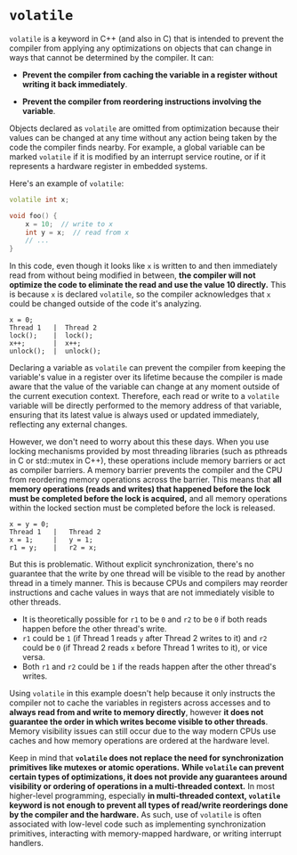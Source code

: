 # `volatile`

`volatile` is a keyword in C++ (and also in C) that is intended to prevent the compiler from applying any optimizations on objects that can change in ways that cannot be determined by the compiler. It can:

* **Prevent the compiler from caching the variable in a register without writing it back immediately**.

* **Prevent the compiler from reordering instructions involving the variable**.

Objects declared as `volatile` are omitted from optimization because their values can be changed at any time without any action being taken by the code the compiler finds nearby. For example, a global variable can be marked `volatile` if it is modified by an interrupt service routine, or if it represents a hardware register in embedded systems.

Here's an example of `volatile`:

```cpp
volatile int x;

void foo() {
    x = 10;  // write to x
    int y = x;  // read from x
    // ...
}
```

In this code, even though it looks like `x` is written to and then immediately read from without being modified in between, **the compiler will not optimize the code to eliminate the read and use the value 10 directly.** This is because `x` is declared `volatile`, so the compiler acknowledges that `x` could be changed outside of the code it's analyzing.

```
x = 0;
Thread 1   |  Thread 2
lock();    |  lock();
x++;       |  x++;
unlock();  |  unlock();
```

Declaring a variable as `volatile` can prevent the compiler from keeping the variable's value in a register over its lifetime because the compiler is made aware that the value of the variable can change at any moment outside of the current execution context. Therefore, each read or write to a `volatile` variable will be directly performed to the memory address of that variable, ensuring that its latest value is always used or updated immediately, reflecting any external changes.

However, we don't need to worry about this these days. When you use locking mechanisms provided by most threading libraries (such as pthreads in C or std::mutex in C++), these operations include memory barriers or act as compiler barriers. A memory barrier prevents the compiler and the CPU from reordering memory operations across the barrier. This means that **all memory operations (reads and writes) that happened before the lock must be completed before the lock is acquired,** and all memory operations within the locked section must be completed before the lock is released.

```
x = y = 0;
Thread 1   |   Thread 2
x = 1;     |   y = 1;
r1 = y;    |   r2 = x;
```

But this is problematic. Without explicit synchronization, there's no guarantee that the write by one thread will be visible to the read by another thread in a timely manner. This is because CPUs and compilers may reorder instructions and cache values in ways that are not immediately visible to other threads.

- It is theoretically possible for `r1` to be `0` and `r2` to be `0` if both reads happen before the other thread's write.
- `r1` could be `1` (if Thread 1 reads `y` after Thread 2 writes to it) and `r2` could be `0` (if Thread 2 reads `x` before Thread 1 writes to it), or vice versa.
- Both `r1` and `r2` could be `1` if the reads happen after the other thread's writes.

Using `volatile` in this example doesn't help because it only instructs the compiler not to cache the variables in registers across accesses and to **always read from and write to memory directly**, however **it does not guarantee the order in which writes become visible to other threads**. Memory visibility issues can still occur due to the way modern CPUs use caches and how memory operations are ordered at the hardware level.

Keep in mind that **`volatile` does not replace the need for synchronization primitives like mutexes or atomic operations.** **While `volatile` can prevent certain types of optimizations, it does not provide any guarantees around visibility or ordering of operations in a multi-threaded context.** In most higher-level programming, especially **in multi-threaded context, `volatile` keyword is not enough to prevent all types of read/write reorderings done by the compiler and the hardware.** As such, use of `volatile` is often associated with low-level code such as implementing synchronization primitives, interacting with memory-mapped hardware, or writing interrupt handlers.